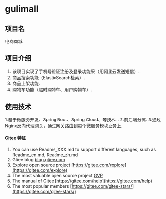 # gulimall

## 项目名
电商商城

## 项目介绍

1.  该项目实现了手机号验证注册及登录功能采（用阿里云发送短信）.
2.  商品搜索功能（ElasticSearch检索）.
3.  商品上架功能.
4.  购物车功能（临时购物车、用户购物车）.

## 使用技术
1.基于微服务开发、Spring Boot、Spring Cloud、等技术...
2.前后端分离.
3.通过Nginx反向代理网关，通过网关路由到每个微服务模块业务上.


#### Gitee 特征

1.  You can use Readme\_XXX.md to support different languages, such as Readme\_en.md, Readme\_zh.md
2.  Gitee blog [blog.gitee.com](https://blog.gitee.com)
3.  Explore open source project [https://gitee.com/explore](https://gitee.com/explore)
4.  The most valuable open source project [GVP](https://gitee.com/gvp)
5.  The manual of Gitee [https://gitee.com/help](https://gitee.com/help)
6.  The most popular members  [https://gitee.com/gitee-stars/](https://gitee.com/gitee-stars/)

